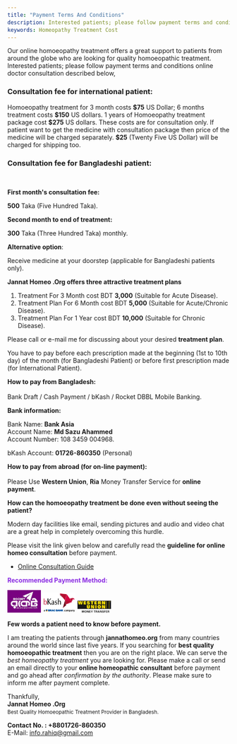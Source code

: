 ```yaml
---
title: "Payment Terms And Conditions"
description: Interested patients; please follow payment terms and conditions for online doctor consultation
keywords: Homeopathy Treatment Cost
---
```

<p>Our online homoeopathy treatment offers a great support to patients from around the globe who are looking for quality homoeopathic treatment. Interested patients; please follow payment terms and conditions online doctor consultation described below,</p>
<h3>Consultation fee for international patient:</h3>
<p>Homoeopathy treatment for 3 month costs <strong>$75</strong> US Dollar; 6 months treatment costs 
<strong>$150</strong> US dollars. 1 years of Homoeopathy treatment package cost 
<strong>$275</strong> US dollars. These costs are for consultation only. If patient want to get the medicine with consultation package then price of the medicine will be charged separately. 
<strong>$25</strong> (Twenty Five US Dollar) will be charged for shipping too.</p>
<h3>Consultation fee for Bangladeshi patient:</h3>
<div><br></div>
<p><strong>First month's consultation fee:</strong></p>
<p><strong>500</strong> Taka (Five Hundred Taka).</p>
<p><strong>Second month to end of treatment:</strong></p>
<p><strong>300</strong> Taka (Three Hundred Taka) monthly.</p>
<p><strong>Alternative option</strong>:</p>
<p>Receive medicine at your doorstep (applicable for Bangladeshi patients only).</p>
<p><b>Jannat Homeo .Org offers three attractive treatment plans</b></p>
<ol>
<li>Treatment For 3 Month cost BDT <strong>3,000</strong> (Suitable for Acute Disease).</li>
<li>Treatment Plan For 6 Month cost BDT <strong>5,000</strong> (Suitable for Acute/Chronic Disease).</li>
<li>Treatment Plan For 1 Year cost BDT <strong>10,000</strong> (Suitable for Chronic Disease).</li>
</ol>
<p>Please call or e-mail me for discussing about your desired <strong>treatment plan</strong>.</p>
<p>You have to pay before each prescription made at the beginning (1st to 10th 
day) of the month (for Bangladeshi Patient) or before first prescription made 
(for International Patient).</p>
<p>﻿<strong>How to pay from Bangladesh:</strong><br>
<br>
Bank Draft / Cash Payment / bKash / Rocket DBBL Mobile Banking.</p>
<p><strong>Bank information:</strong></p>
<p>Bank Name: <strong>Bank Asia</strong><br />
Account Name: <strong>Md Sazu Ahammed</strong><br />
Account Number: 108 3459 004968.</p>
<p>bKash Account: <strong>01726-860350</strong> (Personal)</p>
<p><strong>How to pay from abroad (for on-line payment):</strong><br>
<br>
Please Use <b>Western Union</b>, <b>Ria</b> Money Transfer Service for <strong>online payment</strong>.</p>
<p><strong>How can the homoeopathy treatment be done even without seeing the patient?</strong></p>
<p>Modern day facilities like email, sending pictures and audio and video chat are a great help in completely overcoming this hurdle.</p>
<p>Please visit the link given below and carefully read the <strong>guideline for online 
homeo consultation</strong> before payment.</p>
<ul>
<li><a href="https://ahmadrahiq.blogspot.com/2019/08/best-online-doctor-consultation-bangladesh.html">Online Consultation Guide</a></li></ul>
<p style="color:blueviolet"><strong>Recommended Payment Method:</strong></p>
<p><img style="width:15%;height:15%" src="/assets/images/datch-bangla.png" alt="Dutch Bangla" /> <img style="width:15%;height:15%" src="/assets/images/bkash.png" alt="bkash" /> <img style="width:15%;height:15%" src="/assets/images/wu.jpg" alt="Westurn Union" /></p>
<p><strong>Few words a patient need to know before payment.</strong></p>
<p>I am treating the patients through <strong>jannathomeo.org</strong> from many countries around the world since last five years. If you searching for <strong>best quality homoeopathic treatment</strong> then you are on the right place. We can serve the <em>best homeopathy treatment</em> you are looking for. Please make a call or send an email directly to your <strong>online homeopathic consultant</strong> before payment and go ahead after <em>confirmation by the authority</em>. Please make sure to 
inform me after payment complete.</p>
<p>Thankfully,<br />
<strong>Jannat Homeo .Org</strong><br />
<small>Best Quality Homoeopathic Treatment Provider in Bangladesh.</small></p>
<p><b>Contact No. : +8801726-860350</b><br>
E-Mail: <a href="mailto:info.rahiq@gmail.com">info.rahiq@gmail.com</a></p>
